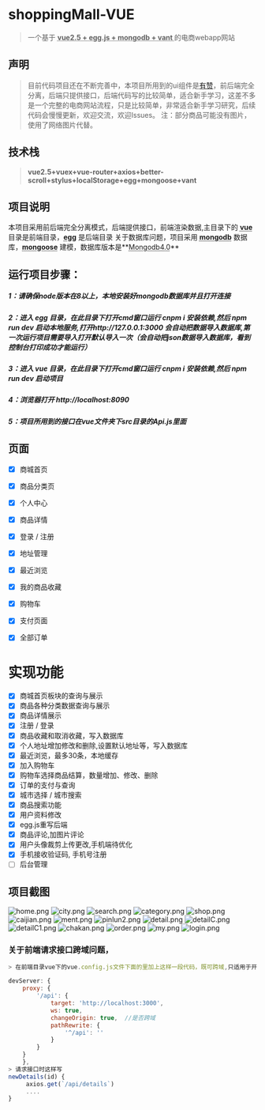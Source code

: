 

# shoppingMall-VUE

> 一个基于 **<abbr title="Hyper Text Markup Language">vue2.5 + egg.js + mongodb + vant </abbr>** 的电商webapp网站


## 声明
>目前代码项目还在不断完善中，本项目所用到的ui组件是[有赞](https://github.com/youzan/vant)，前后端完全分离，后端只提供接口，后端代码写的比较简单，适合新手学习，这差不多是一个完整的电商网站流程，只是比较简单，非常适合新手学习研究，后续代码会慢慢更新，欢迎交流，欢迎Issues。
注：部分商品可能没有图片，使用了网络图片代替。

## 技术栈

> **vue2.5+vuex+vue-router+axios+better-scroll+stylus+localStorage+egg+mongoose+vant**


## 项目说明

本项目采用前后端完全分离模式，后端提供接口，前端渲染数据,主目录下的 **<abbr title="Hyper Text Markup Language">vue</abbr>** 目录是前端目录，**<abbr title="Hyper Text Markup Language">egg</abbr>** 是后端目录
关于数据库问题，项目采用 **<abbr title="Hyper Text Markup Language">mongodb</abbr>** 数据库，**<abbr title="Hyper Text Markup Language">mongoose</abbr>** 建模，数据库版本是**<abbr title="Hyper Text Markup Language">Mongodb4.0</abbr>**


## 运行项目步骤：

##### 1：请确保node版本在8以上，本地安装好mongodb数据库并且打开连接

##### 2：进入 egg 目录，在此目录下打开cmd窗口运行 cnpm i 安装依赖,然后 npm run dev 启动本地服务,打开http://127.0.0.1:3000  会自动把数据导入数据库,第一次运行项目需要导入打开默认导入一次（会自动把json数据导入数据库，看到控制台打印成功才能运行）

##### 3：进入 vue 目录，在此目录下打开cmd窗口运行 cnpm i 安装依赖,然后 npm run dev 启动项目

##### 4：浏览器打开 http://localhost:8090 

##### 5：项目所用到的接口在vue文件夹下src目录的Api.js里面


## 页面
- [x] 商城首页
- [x] 商品分类页
- [x] 个人中心
- [x] 商品详情
- [x] 登录 / 注册
- [x] 地址管理
- [x] 最近浏览
- [x] 我的商品收藏
- [x] 购物车
- [x] 支付页面
- [x] 全部订单


# 实现功能
- [x] 商城首页板块的查询与展示
- [x] 商品各种分类数据查询与展示
- [x] 商品详情展示
- [x] 注册 / 登录
- [x] 商品收藏和取消收藏，写入数据库
- [x] 个人地址增加修改和删除,设置默认地址等，写入数据库
- [x] 最近浏览，最多30条，本地缓存
- [x] 加入购物车
- [x] 购物车选择商品结算，数量增加、修改、删除
- [x] 订单的支付与查询
- [x] 城市选择 / 城市搜索
- [x] 商品搜索功能
- [x] 用户资料修改
- [x] egg.js重写后端
- [x] 商品评论,加图片评论
- [x] 用户头像裁剪上传更改,手机端待优化
- [x] 手机接收验证码, 手机号注册
- [ ] 后台管理

## 项目截图
![home.png](./images/home.png)
![city.png](./images/city.png)
![search.png](./images/search.png)
![category.png](./images/category.png)
![shop.png](./images/shop.png)
![caijian.png](./images/caijian.png)
![ment.png](./images/ment.png)
![pinlun2.png](./images/pinlun2.png)
![detail.png](./images/detail.png)
![detailC.png](./images/detailC.png)
![detailC1.png](./images/detailC1.png)
![chakan.png](./images/chakan.png)
![order.png](./images/order.png)
![my.png](./images/my.png)
![login.png](./images/login.png)


### 关于前端请求接口跨域问题，
```js
> 在前端目录vue下的vue.config.js文件下面的里加上这样一段代码，既可跨域,只适用于开发环境，3000是端口号。

devServer: {
    proxy: {
        '/api': {
            target: 'http://localhost:3000',
            ws: true,
            changeOrigin: true,  //是否跨域
            pathRewrite: {
                '^/api': ''
            }
        }
    }
    },
> 请求接口时这样写
newDetails(id) {
     axios.get(`/api/details`)
	 ....
}
```






